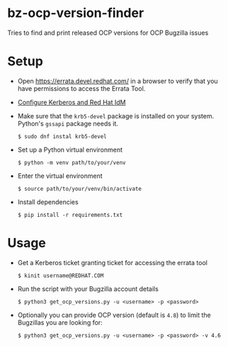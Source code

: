 # bz-ocp-version-finder
Tries to find and print released OCP versions for OCP Bugzilla issues

# Setup

 * Open https://errata.devel.redhat.com/ in a browser to verify that you have permissions to access the Errata Tool.

 * [Configure Kerberos and Red Hat IdM](https://source.redhat.com/groups/public/ccs-onboarding-program/ccs_onboarding_wiki/setting_up_a_kerberos_ticket_and_red_hat_idm)

 * Make sure that the `krb5-devel` package is installed on your system. Python's `gssapi` package needs it.
 
   ```$ sudo dnf instal krb5-devel```

 * Set up a Python virtual environment

   ```$ python -m venv path/to/your/venv```

 * Enter the virtual environment

   ```$ source path/to/your/venv/bin/activate```

 * Install dependencies

   ```$ pip install -r requirements.txt```


# Usage

 * Get a Kerberos ticket granting ticket for accessing the errata tool

   ```$ kinit username@REDHAT.COM```

 * Run the script with your Bugzilla account details

   ```$ python3 get_ocp_versions.py -u <username> -p <password>```

 * Optionally you can provide OCP version (default is `4.8`) to limit the Bugzillas you are looking for:

   ```$ python3 get_ocp_versions.py -u <username> -p <password> -v 4.6```

